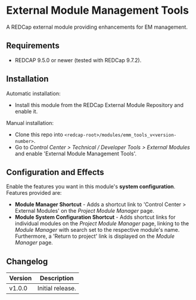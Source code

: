 # External Module Management Tools

A REDCap external module providing enhancements for EM management.

## Requirements

- REDCAP 9.5.0 or newer (tested with REDCap 9.7.2).

## Installation

Automatic installation:

- Install this module from the REDCap External Module Repository and enable it.

Manual installation:

- Clone this repo into `<redcap-root>/modules/emm_tools_v<version-number>`.
- Go to _Control Center > Technical / Developer Tools > External Modules_ and enable 'External Module Management Tools'.

## Configuration and Effects

Enable the features you want in this module's **system configuration**. Features provided are:

- **Module Manager Shortcut** - Adds a shortcut link to 'Control Center > External Modules' on the _Project Module Manager_ page.
- **Module System Configuration Shortcut** - Adds shortcut links for individual modules on the _Project Module Manager_ page, linking to the _Module Manager_ with search set to the respective module's name. Furthermore, a 'Return to project' link is displayed on the _Module Manager_ page.

## Changelog

Version | Description
------- | --------------------
v1.0.0  | Initial release.
